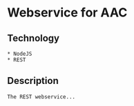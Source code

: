 Webservice for AAC
===

## Technology ##
	* NodeJS
	* REST

## Description ##
	The REST webservice...